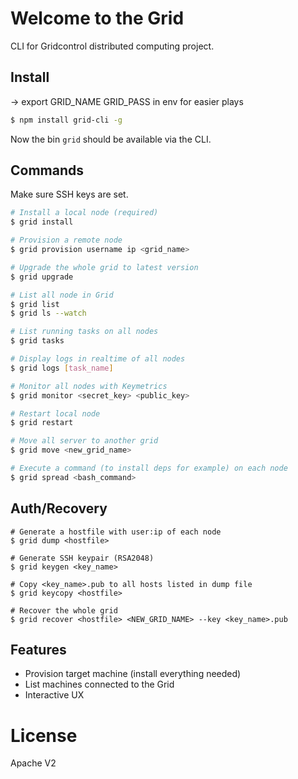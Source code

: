 
# Welcome to the Grid

CLI for Gridcontrol distributed computing project.

## Install

-> export GRID_NAME GRID_PASS in env for easier plays

```bash
$ npm install grid-cli -g
```

Now the bin `grid` should be available via the CLI.

## Commands

Make sure SSH keys are set.

```bash
# Install a local node (required)
$ grid install

# Provision a remote node
$ grid provision username ip <grid_name>

# Upgrade the whole grid to latest version
$ grid upgrade

# List all node in Grid
$ grid list
$ grid ls --watch

# List running tasks on all nodes
$ grid tasks

# Display logs in realtime of all nodes
$ grid logs [task_name]

# Monitor all nodes with Keymetrics
$ grid monitor <secret_key> <public_key>

# Restart local node
$ grid restart

# Move all server to another grid
$ grid move <new_grid_name>

# Execute a command (to install deps for example) on each node
$ grid spread <bash_command>
```

## Auth/Recovery

```
# Generate a hostfile with user:ip of each node
$ grid dump <hostfile>

# Generate SSH keypair (RSA2048)
$ grid keygen <key_name>

# Copy <key_name>.pub to all hosts listed in dump file
$ grid keycopy <hostfile>

# Recover the whole grid
$ grid recover <hostfile> <NEW_GRID_NAME> --key <key_name>.pub
```

## Features

- Provision target machine (install everything needed)
- List machines connected to the Grid
- Interactive UX

# License

Apache V2
